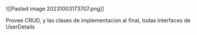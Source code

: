 ![[Pasted image 20231003173707.png]]

Provee CRUD, y las clases de implementacion al final, todas interfaces de UserDetails